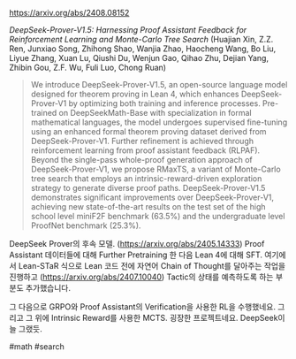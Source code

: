 https://arxiv.org/abs/2408.08152

*DeepSeek-Prover-V1.5: Harnessing Proof Assistant Feedback for Reinforcement Learning and Monte-Carlo Tree Search* (Huajian Xin, Z.Z. Ren, Junxiao Song, Zhihong Shao, Wanjia Zhao, Haocheng Wang, Bo Liu, Liyue Zhang, Xuan Lu, Qiushi Du, Wenjun Gao, Qihao Zhu, Dejian Yang, Zhibin Gou, Z.F. Wu, Fuli Luo, Chong Ruan)

> We introduce DeepSeek-Prover-V1.5, an open-source language model designed for theorem proving in Lean 4, which enhances DeepSeek-Prover-V1 by optimizing both training and inference processes. Pre-trained on DeepSeekMath-Base with specialization in formal mathematical languages, the model undergoes supervised fine-tuning using an enhanced formal theorem proving dataset derived from DeepSeek-Prover-V1. Further refinement is achieved through reinforcement learning from proof assistant feedback (RLPAF). Beyond the single-pass whole-proof generation approach of DeepSeek-Prover-V1, we propose RMaxTS, a variant of Monte-Carlo tree search that employs an intrinsic-reward-driven exploration strategy to generate diverse proof paths. DeepSeek-Prover-V1.5 demonstrates significant improvements over DeepSeek-Prover-V1, achieving new state-of-the-art results on the test set of the high school level miniF2F benchmark ($63.5\%$) and the undergraduate level ProofNet benchmark ($25.3\%$).

DeepSeek Prover의 후속 모델. (https://arxiv.org/abs/2405.14333) Proof Assistant 데이터들에 대해 Further Pretraining 한 다음 Lean 4에 대해 SFT. 여기에서 Lean-STaR 식으로 Lean 코드 전에 자연어 Chain of Thought를 달아주는 작업을 진행하고 (https://arxiv.org/abs/2407.10040) Tactic의 상태를 예측하도록 하는 부분도 추가했습니다.

그 다음으로 GRPO와 Proof Assistant의 Verification을 사용한 RL을 수행했네요. 그리고 그 위에 Intrinsic Reward를 사용한 MCTS. 굉장한 프로젝트네요. DeepSeek이 늘 그랬듯.

#math #search 